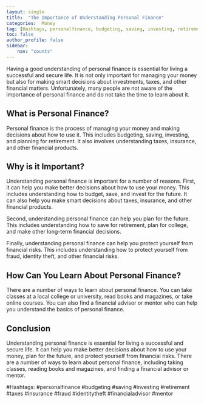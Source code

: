 ```yaml
---
layout: single
title:  "The Importance of Understanding Personal Finance"
categories:  Money
tag: [Hashtags, personalfinance, budgeting, saving, investing, retirement, taxes, insurance, fraud, identitytheft, financialadvisor, mentor, ]
toc: false
author_profile: false
sidebar:
    nav: "counts"
---
```

    
Having a good understanding of personal finance is essential for living a successful and secure life. It is not only important for managing your money but also for making smart decisions about investments, taxes, and other financial matters. Unfortunately, many people are not aware of the importance of personal finance and do not take the time to learn about it. 

## What is Personal Finance?

Personal finance is the process of managing your money and making decisions about how to use it. This includes budgeting, saving, investing, and planning for retirement. It also involves understanding taxes, insurance, and other financial products. 

## Why is it Important?

Understanding personal finance is important for a number of reasons. First, it can help you make better decisions about how to use your money. This includes understanding how to budget, save, and invest for the future. It can also help you make smart decisions about taxes, insurance, and other financial products. 

Second, understanding personal finance can help you plan for the future. This includes understanding how to save for retirement, plan for college, and make other long-term financial decisions. 

Finally, understanding personal finance can help you protect yourself from financial risks. This includes understanding how to protect yourself from fraud, identity theft, and other financial risks. 

## How Can You Learn About Personal Finance?

There are a number of ways to learn about personal finance. You can take classes at a local college or university, read books and magazines, or take online courses. You can also find a financial advisor or mentor who can help you understand the basics of personal finance. 

## Conclusion

Understanding personal finance is essential for living a successful and secure life. It can help you make better decisions about how to use your money, plan for the future, and protect yourself from financial risks. There are a number of ways to learn about personal finance, including taking classes, reading books and magazines, and finding a financial advisor or mentor. 

#Hashtags: #personalfinance #budgeting #saving #investing #retirement #taxes #insurance #fraud #identitytheft #financialadvisor #mentor
